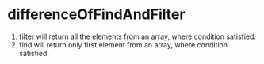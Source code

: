 # differenceOfFindAndFilter

1. filter will return all the elements from an array, where condition satisfied.
2. find will return only first element from an array, where condition satisfied.